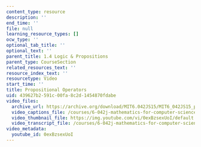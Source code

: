```yaml
---
content_type: resource
description: ''
end_time: ''
file: null
learning_resource_types: []
ocw_type: ''
optional_tab_title: ''
optional_text: ''
parent_title: 1.4 Logic & Propositions
parent_type: CourseSection
related_resources_text: ''
resource_index_text: ''
resourcetype: Video
start_time: ''
title: Propositional Operators
uid: 439627b2-591c-00fa-8c2d-1454870fdabe
video_files:
  archive_url: https://archive.org/download/MIT6.042JS15/MIT6_042JS15_props_and_ops_ipod.mp4
  video_captions_file: /courses/6-042j-mathematics-for-computer-science-spring-2015/dd556a85e697545496f7a2cce9f4cf14_0exBzsexUoI.vtt
  video_thumbnail_file: https://img.youtube.com/vi/0exBzsexUoI/default.jpg
  video_transcript_file: /courses/6-042j-mathematics-for-computer-science-spring-2015/f8427f77cbf0f97f7747479bc73843bb_0exBzsexUoI.pdf
video_metadata:
  youtube_id: 0exBzsexUoI
---
```

